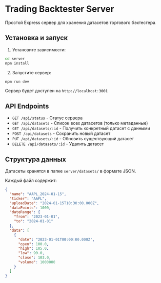# Trading Backtester Server

Простой Express сервер для хранения датасетов торгового бэктестера.

## Установка и запуск

1. Установите зависимости:
```bash
cd server
npm install
```

2. Запустите сервер:
```bash
npm run dev
```

Сервер будет доступен на `http://localhost:3001`

## API Endpoints

- `GET /api/status` - Статус сервера
- `GET /api/datasets` - Список всех датасетов (только метаданные)
- `GET /api/datasets/:id` - Получить конкретный датасет с данными
- `POST /api/datasets` - Сохранить новый датасет
- `PUT /api/datasets/:id` - Обновить существующий датасет
- `DELETE /api/datasets/:id` - Удалить датасет

## Структура данных

Датасеты хранятся в папке `server/datasets/` в формате JSON.

Каждый файл содержит:
```json
{
  "name": "AAPL_2024-01-15",
  "ticker": "AAPL",
  "uploadDate": "2024-01-15T10:30:00.000Z",
  "dataPoints": 1000,
  "dateRange": {
    "from": "2023-01-01",
    "to": "2024-01-01"
  },
  "data": [
    {
      "date": "2023-01-01T00:00:00.000Z",
      "open": 100.0,
      "high": 105.0,
      "low": 99.0,
      "close": 103.0,
      "volume": 1000000
    }
  ]
}
```